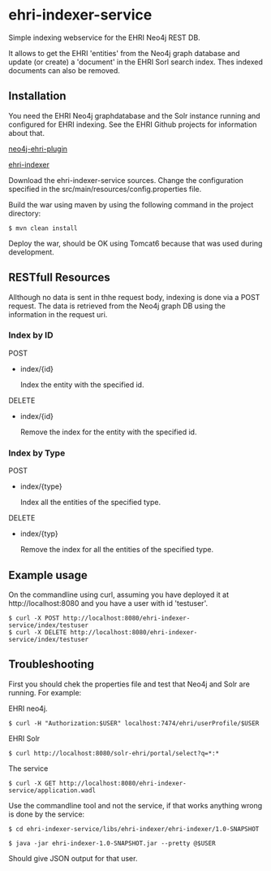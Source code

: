 ehri-indexer-service
====================

Simple indexing webservice for the EHRI Neo4j REST DB. 

It allows to get the EHRI 'entities' from the Neo4j graph database and update (or create) a 'document' in the EHRI Sorl search index. Thes indexed documents can also be removed. 


Installation
------------

You need the EHRI Neo4j graphdatabase and the Solr instance running and configured for EHRI indexing. 
See the EHRI Github projects for information about that. 

[neo4j-ehri-plugin](https://github.com/mikesname/neo4j-ehri-plugin)

[ehri-indexer](https://github.com/mikesname/ehri-indexer)

Download the ehri-indexer-service sources. 
Change the configuration specified in the 
src/main/resources/config.properties file. 

Build the war using maven by using the following command in the project directory: 

	$ mvn clean install
	
Deploy the war, should be OK using Tomcat6 because that was used during development. 


RESTfull Resources
------------------
Allthough no data is sent in thhe request body, indexing is done via a POST request. The data is retrieved from the Neo4j graph DB using the information in the request uri. 

### Index by ID

POST

- index/{id} 

  Index the entity with the specified id. 


DELETE

- index/{id} 

  Remove the index for the entity with the specified id. 
  
### Index by Type
  
POST

- index/{type} 

  Index all the entities of the specified type. 


DELETE

- index/{typ} 

  Remove the index for all the entities of the specified type.   
  

Example usage
-------------

On the commandline using curl, assuming you have deployed it at http://localhost:8080 and you have a user with id 'testuser'. 

    $ curl -X POST http://localhost:8080/ehri-indexer-service/index/testuser
	$ curl -X DELETE http://localhost:8080/ehri-indexer-service/index/testuser


Troubleshooting
---------------

 First you should chek the properties file and test that Neo4j and Solr are running. For example: 
 
EHRI neo4j.
 
 	$ curl -H "Authorization:$USER" localhost:7474/ehri/userProfile/$USER


EHRI Solr

	$ curl http://localhost:8080/solr-ehri/portal/select?q=*:*
	
The service

	$ curl -X GET http://localhost:8080/ehri-indexer-service/application.wadl


Use the commandline tool and not the service, if that works anything wrong is done by the service: 

	$ cd ehri-indexer-service/libs/ehri-indexer/ehri-indexer/1.0-SNAPSHOT

	$ java -jar ehri-indexer-1.0-SNAPSHOT.jar --pretty @$USER
	
Should give JSON output for that user. 


